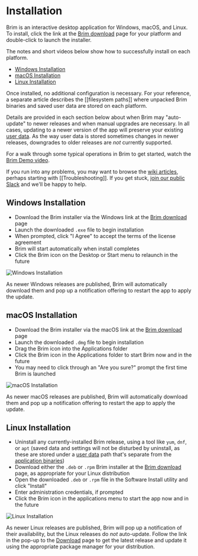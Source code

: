 # Installation

Brim is an interactive desktop application for Windows, macOS, and Linux.
To install, click the link at the
[Brim download](https://www.brimdata.io/download/) page for your platform
and double-click to launch the installer.

The notes and short videos below show how to successfully install on each
platform.

   * [Windows Installation](#windows-installation)
   * [macOS Installation](#macos-installation)
   * [Linux Installation](#linux-installation)

Once installed, no additional configuration is necessary. For your reference,
a separate article describes the [[filesystem paths]] where unpacked Brim
binaries and saved user data are stored on each platform.

Details are provided in each section below about when Brim may "auto-update" to
newer releases and when manual upgrades are necessary. In all cases,
updating to a newer version of the app will preserve your existing
[user data](https://github.com/brimdata/brim/wiki/Filesystem-Paths#user-data). As the way user data
is stored sometimes changes in newer releases, downgrades to older releases are
_not_ currently supported.

For a walk through some typical operations in Brim to get started, watch the
[Brim Demo video](https://www.youtube.com/watch?v=InT-7WZ5Y2Y).

If you run into any problems, you may want to browse the
[wiki articles](https://github.com/brimdata/brim/wiki), perhaps starting with
[[Troubleshooting]]. If you get stuck, [join our public Slack](https://www.brimdata.io/join-slack/)
and we'll be happy to help.

## Windows Installation

* Download the Brim installer via the Windows link at the [Brim download](https://www.brimdata.io/download/) page
* Launch the downloaded `.exe` file to begin installation
* When prompted, click "I Agree" to accept the terms of the license agreement
* Brim will start automatically when install completes
* Click the Brim icon on the Desktop or Start menu to relaunch in the future

![Windows Installation](media/Windows-installation.gif)

As newer Windows releases are published, Brim will automatically download them
and pop up a notification offering to restart the app to apply the update.

## macOS Installation

* Download the Brim installer via the macOS link at the [Brim download](https://www.brimdata.io/download/) page
* Launch the downloaded `.dmg` file to begin installation
* Drag the Brim icon into the Applications folder
* Click the Brim icon in the Applications folder to start Brim now and in the future
* You may need to click through an "Are you sure?" prompt the first time Brim is launched

![macOS Installation](media/macOS-installation.gif)

As newer macOS releases are published, Brim will automatically download them
and pop up a notification offering to restart the app to apply the update.

## Linux Installation

* Uninstall any currently-installed Brim release, using a tool like `yum`,
   `dnf`, or `apt` (saved data and settings will not be disturbed by uninstall,
   as these are stored under a
   [user data](https://github.com/brimdata/brim/wiki/Filesystem-Paths#user-data)
   path that's separate from the
   [application binaries](https://github.com/brimdata/brim/wiki/Filesystem-Paths#application-binaries))
* Download either the `.deb` or `.rpm` Brim installer at the
  [Brim download](https://www.brimdata.io/download/) page, as appropriate
  for your Linux distribution
* Open the downloaded `.deb` or `.rpm` file in the Software Install utility and click "Install"
* Enter administration credentials, if prompted
* Click the Brim icon in the applications menu to start the app now and in the future

![Linux Installation](media/Linux-installation.gif)

As newer Linux releases are published, Brim will pop up a notification of their
availability, but the Linux releases do _not_ auto-update. Follow the link in
the pop-up to the [Download](https://www.brimdata.io/download/) page to
get the latest release and update it using the appropriate package manager for
your distribution.
